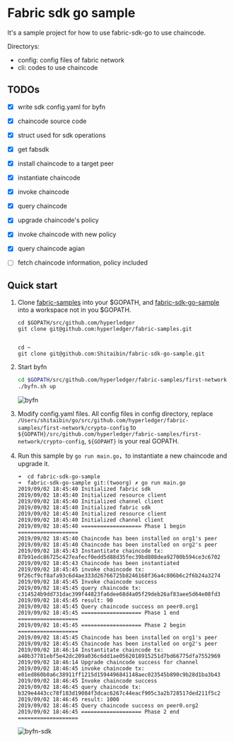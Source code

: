 Fabric sdk go sample
==========

It's a sample project for how to use fabric-sdk-go to use chaincode.

Directorys:

- config: config files of fabric network
- cli: codes to use chaincode

## TODOs

- [x] write sdk config.yaml for byfn
- [x] chaincode source code
- [x] struct used for sdk operations
- [x] get fabsdk
- [x] install chaincode to a target peer
- [x] instantiate chaincode
- [x] invoke chaincode
- [x] query chaincode
- [x] upgrade chaincode's policy
- [x] invoke chaincode with new policy
- [x] query chaincode agian
- [ ] fetch chaincode information, policy included


## Quick start

1. Clone [fabric-samples](https://github.com/hyperledger/fabric-samples) into
 your $GOPATH, and [fabric-sdk-go-sample](https://github.com/Shitaibin/fabric-sdk-go-sample) into a workspace not in you $GOPATH.
    ```
    cd $GOPATH/src/github.com/hyperledger
    git clone git@github.com:hyperledger/fabric-samples.git
    
    
    cd ~
    git clone git@github.com:Shitaibin/fabric-sdk-go-sample.git
    ```
1. Start byfn

    ```bash
    cd $GOPATH/src/github.com/hyperledger/fabric-samples/first-network
    ./byfn.sh up
    
    ```
    ![byfn](./images/byfn.png)

1. Modify config.yaml files. All config files in config directory, 
replace `/Users/shitaibin/go/src/github.com/hyperledger/fabric-samples/first-network/crypto-config` to `${GOPATH}/src/github.com/hyperledger/fabric-samples/first-network/crypto-config`, `${GOPAHT}` is your real GOPATH.  
    
1. Run this sample by `go run main.go`，to instantiate a new chaincode and 
upgrade it. 

    ```
    ➜  cd fabric-sdk-go-sample
    ➜  fabric-sdk-go-sample git:(twoorg) ✗ go run main.go
    2019/09/02 18:45:40 Initialized fabric sdk
    2019/09/02 18:45:40 Initialized resource client
    2019/09/02 18:45:40 Initialized channel client
    2019/09/02 18:45:40 Initialized fabric sdk
    2019/09/02 18:45:40 Initialized resource client
    2019/09/02 18:45:40 Initialized channel client
    2019/09/02 18:45:40 =================== Phase 1 begin ===================
    2019/09/02 18:45:40 Chaincode has been installed on org1's peer
    2019/09/02 18:45:40 Chaincode has been installed on org2's peer
    2019/09/02 18:45:43 Instantitate chaincode tx: 87b91edc86725c427eafecf0edd5d88d35fec39bd808dea92700b594ce3c6702
    2019/09/02 18:45:43 Chaincode has been instantiated
    2019/09/02 18:45:45 invoke chaincode tx: 9f26cf9cf8afa93c6d4ae333d26766725b8246168f36a4c806b6c2f6b24a3274
    2019/09/02 18:45:45 Invoke chaincode success
    2019/09/02 18:45:45 query chaincode tx: c314524b9dd731dac399f44823fa6dee68d4a05f29deb26af83aee5d64e08fd3
    2019/09/02 18:45:45 result: 90
    2019/09/02 18:45:45 Query chaincode success on peer0.org1
    2019/09/02 18:45:45 =================== Phase 1 end ===================
    2019/09/02 18:45:45 =================== Phase 2 begin ===================
    2019/09/02 18:45:45 Chaincode has been installed on org1's peer
    2019/09/02 18:45:45 Chaincode has been installed on org2's peer
    2019/09/02 18:46:14 Instantitate chaincode tx: a40b37781ebf5e42dc209a036c6dd1ae0562018915251d7bd66775dfa7552969
    2019/09/02 18:46:14 Upgrade chaincode success for channel
    2019/09/02 18:46:45 invoke chaincode tx: e01ed860b0a6c38911ff1215d1594496841148aec023545b890c9b28d1ba3b43
    2019/09/02 18:46:45 Invoke chaincode success
    2019/09/02 18:46:45 query chaincode tx: b329e4443cc78f183d19084f3dcac6267c44eacf905c3a2b728517ded211f5c2
    2019/09/02 18:46:45 result: 1000
    2019/09/02 18:46:45 Query chaincode success on peer0.org2
    2019/09/02 18:46:45 =================== Phase 2 end ===================
    ```
    ![byfn-sdk](./images/byfn-sdk.png)
